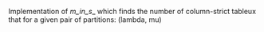 Implementation of _m_in_s__ which finds the number of column-strict tableux that
for a given pair of partitions: (lambda, mu)
